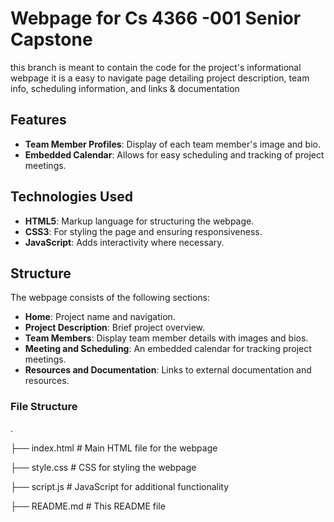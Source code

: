 # Webpage for Cs 4366 -001 Senior Capstone

this branch is meant to contain the code for the project's informational webpage
it is a easy to navigate page detailing project description, team info, scheduling information, and links & documentation

## Features 
- **Team Member Profiles**: Display of each team member's image and bio.
- **Embedded Calendar**: Allows for easy scheduling and tracking of project meetings.

## Technologies Used 
- **HTML5**: Markup language for structuring the webpage.
- **CSS3**: For styling the page and ensuring responsiveness.
- **JavaScript**: Adds interactivity where necessary.

## Structure

The webpage consists of the following sections:
- **Home**: Project name and navigation.
- **Project Description**: Brief project overview.
- **Team Members**: Display team member details with images and bios.
- **Meeting and Scheduling**: An embedded calendar for tracking project meetings.
- **Resources and Documentation**: Links to external documentation and resources.

### File Structure
.

├── index.html            # Main HTML file for the webpage

├── style.css             # CSS for styling the webpage

├── script.js             # JavaScript for additional functionality

├── README.md             # This README file
